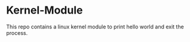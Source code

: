 # Kernel-Module
This repo contains a linux kernel module to print hello world and exit the process.
